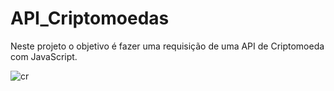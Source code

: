 # API_Criptomoedas

Neste  projeto o objetivo é  fazer uma requisição de uma API de Criptomoeda com JavaScript.


![cr](https://user-images.githubusercontent.com/66983974/118420053-3412e280-b694-11eb-9846-2e63beedf8d6.jpg)
